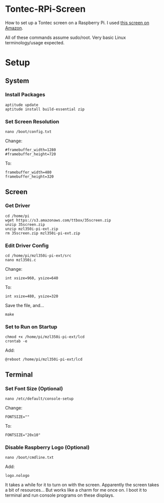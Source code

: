 Tontec-RPi-Screen
=================

How to set up a Tontec screen on a Raspberry Pi. I used [this screen on Amazon](http://www.amazon.com/gp/product/B00LN9MYCO).

All of these commands assume sudo/root. Very basic Linux terminology/usage expected.

# Setup

## System

### Install Packages

    aptitude update
    aptitude install build-essential zip

### Set Screen Resolution

    nano /boot/config.txt

Change:

    #framebuffer_width=1280
    #framebuffer_height=720

To:

    framebuffer_width=480
    framebuffer_height=320

## Screen

### Get Driver

    cd /home/pi
    wget https://s3.amazonaws.com/ttbox/35screen.zip
    unzip 35screen.zip
    unzip mzl350i-pi-ext.zip
    rm 35screen.zip mzl350i-pi-ext.zip

### Edit Driver Config

    cd /home/pi/mzl350i-pi-ext/src
    nano mzl350i.c

Change:

    int xsize=960, ysize=640
  
To:

    int xsize=480, ysize=320

Save the file, and...

    make

### Set to Run on Startup

    chmod +x /home/pi/mzl350i-pi-ext/lcd
    crontab -e
    
Add:

    @reboot /home/pi/mzl350i-pi-ext/lcd

## Terminal

### Set Font Size (Optional)

    nano /etc/default/console-setup

Change:

    FONTSIZE=""
    
To:

    FONTSIZE="20x10"

### Disable Raspberry Logo (Optional)

    nano /boot/cmdline.txt

Add:

    logo.nologo


It takes a while for it to turn on with the screen. Apparently the screen takes a bit of resources... But works like a charm for me once on. I boot it to terminal and run console programs on these displays.
